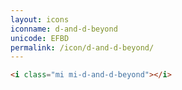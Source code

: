 ```yaml
---
layout: icons
iconname: d-and-d-beyond
unicode: EFBD
permalink: /icon/d-and-d-beyond/
---
```


``` html
<i class="mi mi-d-and-d-beyond"></i>
```
